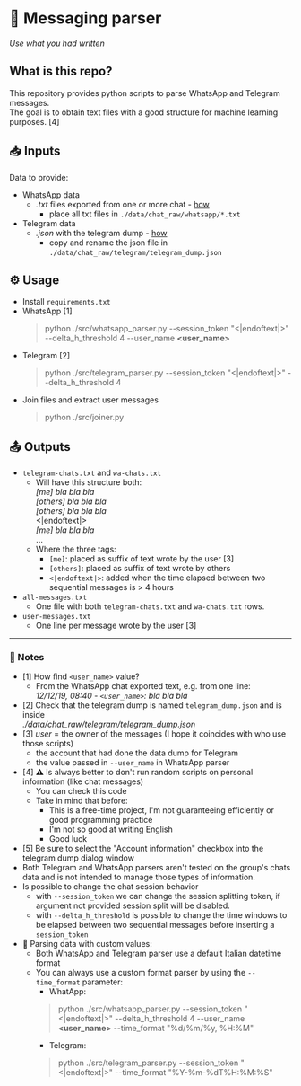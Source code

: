 📲 Messaging parser
================================================================================

*Use what you had written*

## What is this repo?
This repository provides python scripts to parse WhatsApp and Telegram messages.<br>
The goal is to obtain text files with a good structure for machine learning purposes. [4]

## 📥 Inputs
Data to provide:
- WhatsApp data
    - _.txt_ files exported from one or more chat - [how](https://faq.whatsapp.com/en/android/23756533/)
        - place all txt files in `./data/chat_raw/whatsapp/*.txt`
- Telegram data
    - _.json_ with the telegram dump - [how](https://telegram.org/blog/export-and-more)
        - copy and rename the json file in `./data/chat_raw/telegram/telegram_dump.json`

## ⚙ Usage
- Install `requirements.txt`
- WhatsApp [1]
    > python ./src/whatsapp_parser.py --session_token "<|endoftext|>" --delta_h_threshold 4 --user_name **<user_name>** 
- Telegram [2]
    > python ./src/telegram_parser.py --session_token "<|endoftext|>" --delta_h_threshold 4
- Join files and extract user messages
    > python ./src/joiner.py

## 📤 Outputs
- `telegram-chats.txt` and `wa-chats.txt`
    - Will have this structure both: <br>
    _[me] bla bla bla_ <br>
    _[others] bla bla bla_ <br>
    _[others] bla bla bla_ <br>
     <|endoftext|> <br>
    _[me] bla bla bla_ <br>
     ...
    - Where the three tags:
        - `[me]`: placed as suffix of text wrote by the user [3]
        - `[others]`: placed as suffix of text wrote by others
        - `<|endoftext|>`: added when the time elapsed between two sequential messages is > 4 hours
- `all-messages.txt`
    - One file with both `telegram-chats.txt` and `wa-chats.txt` rows.
- `user-messages.txt`
    - One line per message wrote by the user [3]


----

### 📝 Notes
- [1] How find `<user_name>` value?
    -  From the WhatsApp chat exported text, e.g. from one line: <br> 
     _12/12/19, 08:40 - `<user_name>`: bla bla bla_ 
- [2] Check that the telegram dump is named `telegram_dump.json` and is inside <br>
    _./data/chat_raw/telegram/telegram_dump.json_
- [3] _user_ = the owner of the messages (I hope it coincides with who use those scripts) 
    - the account that had done the data dump for Telegram
    - the value passed in `--user_name` in WhatsApp parser
- [4] **⚠** Is always better to don't run random scripts on personal information (like chat messages)
    - You can check this code
    - Take in mind that before:
        - This is a free-time project, I'm not guaranteeing efficiently or good programming practice
        - I'm not so good at writing English 
        - Good luck
- [5] Be sure to select the "Account information" checkbox into the telegram dump dialog window
- Both Telegram and WhatsApp parsers aren't tested on the group's chats data and is not intended to manage those types of information.       
- Is possible to change the chat session behavior 
    - with `--session_token` we can change the session splitting token, if argument not provided session split will be
    disabled. 
    - with `--delta_h_threshold` is possible to change the time windows to be elapsed
    between two sequential messages before inserting a `session_token`
- 📅 Parsing data with custom values:
    - Both WhatsApp and Telegram parser use a default Italian datetime format
    - You can always use a custom format parser by using the `--time_format` parameter:
        - WhatApp:<br>
        > python ./src/whatsapp_parser.py --session_token "<|endoftext|>" --delta_h_threshold 4 --user_name **<user_name>** --time_format "%d/%m/%y, %H:%M"
        - Telegram:<br>
        > python ./src/telegram_parser.py --session_token "<|endoftext|>" --time_format "%Y-%m-%dT%H:%M:%S"
